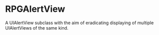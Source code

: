 RPGAlertView
============

A UIAlertView subclass with the aim of eradicating displaying of multiple UIAlertViews of the same kind.
